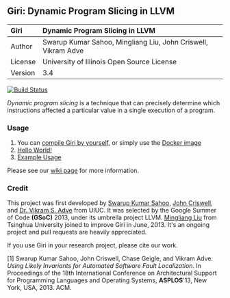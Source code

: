 ## Giri: Dynamic Program Slicing in LLVM

| Giri        | Dynamic Program Slicing in LLVM                               |
|:------------|:--------------------------------------------------------------|
| Author      | Swarup Kumar Sahoo, Mingliang Liu, John Criswell, Vikram Adve |
| License     | University of Illinois Open Source License                    |
| Version     | 3.4                                                           |

[![Build Status](https://travis-ci.org/liuml07/giri.svg?branch=master)](https://travis-ci.org/liuml07/giri)

_Dynamic program slicing_ is a technique that can precisely determine which instructions affected a particular value in a single execution of a program.

### Usage

1. You can [compile Giri by yourself](https://github.com/liuml07/giri/wiki/How-to-Compile-Giri), or simply use the [Docker image](https://registry.hub.docker.com/u/liuml07/giri/)
2. [Hello World!](https://github.com/liuml07/giri/wiki/Hello-World)
3. [Example Usage](https://github.com/liuml07/giri/wiki/Example-Usage)

Please see our [wiki page](https://github.com/liuml07/giri/wiki/) for more information.

### Credit

This project was first developed by [Swarup Kumar Sahoo](http://web.engr.illinois.edu/~ssahoo2/), [John Criswell](http://www.bigw.org/~jcriswel), and [Dr. Vikram S. Adve](http://llvm.cs.uiuc.edu/~vadve/) from UIUC. It was selected by the Google Summer of Code **(GSoC)** 2013, under its umbrella project LLVM. [Mingliang Liu](http://pacman.cs.tsinghua.edu.cn/~liuml07) from Tsinghua University joined to improve Giri in June, 2013. It's an ongoing project and pull requests are heavily appreciated.

If you use Giri in your research project, please cite our work.

[1] Swarup Kumar Sahoo, John Criswell, Chase Geigle, and Vikram Adve. *Using Likely Invariants for Automated Software Fault Localization*.
In Proceedings of the 18th International Conference on Architectural Support for Programming Languages and Operating Systems, **ASPLOS**'13, New York, USA, 2013. ACM.
